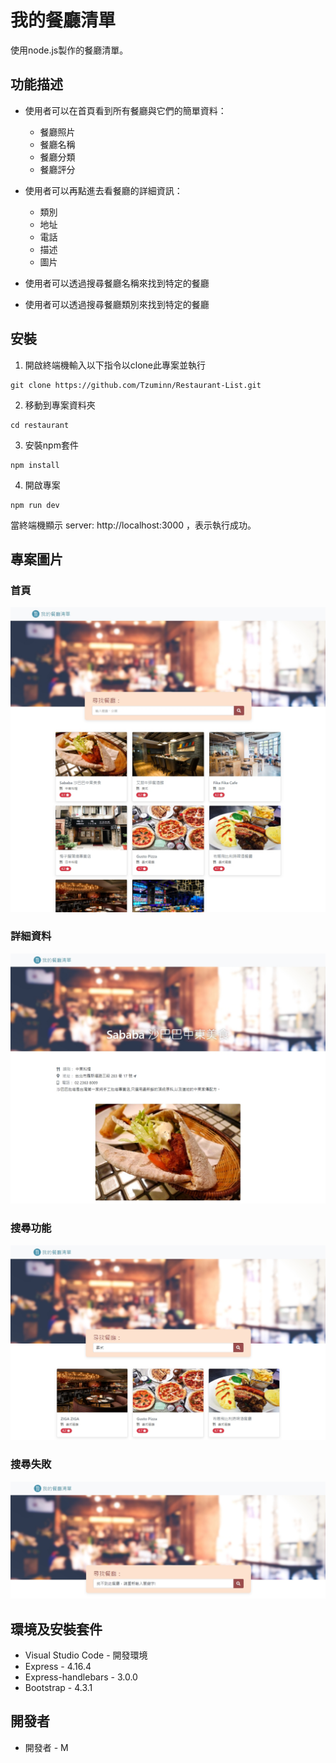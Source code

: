 # 我的餐廳清單
使用node.js製作的餐廳清單。

## 功能描述

+ 使用者可以在首頁看到所有餐廳與它們的簡單資料：

  - 餐廳照片
  - 餐廳名稱
  - 餐廳分類
  - 餐廳評分
  
+ 使用者可以再點進去看餐廳的詳細資訊：

  - 類別
  - 地址
  - 電話
  - 描述
  - 圖片
  
+ 使用者可以透過搜尋餐廳名稱來找到特定的餐廳

+ 使用者可以透過搜尋餐廳類別來找到特定的餐廳

## 安裝

1. 開啟終端機輸入以下指令以clone此專案並執行

```
git clone https://github.com/Tzuminn/Restaurant-List.git
```

2. 移動到專案資料夾

```
cd restaurant
```

3. 安裝npm套件

```
npm install
```

4. 開啟專案

```
npm run dev
```

當終端機顯示 server: http://localhost:3000 ，表示執行成功。

## 專案圖片

### 首頁

![首頁](https://github.com/Tzuminn/Restaurant-List/blob/main/public/img/%E9%A6%96%E9%A0%81.jpg)

### 詳細資料

![詳細資料](https://github.com/Tzuminn/Restaurant-List/blob/main/public/img/%E8%A9%B3%E6%83%85.jpg)

### 搜尋功能

![搜尋功能](https://github.com/Tzuminn/Restaurant-List/blob/main/public/img/%E6%90%9C%E5%B0%8B%E6%88%90%E5%8A%9F.jpg)

### 搜尋失敗

![搜尋失敗](https://github.com/Tzuminn/Restaurant-List/blob/main/public/img/%E6%90%9C%E5%B0%8B%E5%A4%B1%E6%95%97.jpg)

## 環境及安裝套件

+ Visual Studio Code - 開發環境
+ Express - 4.16.4
+ Express-handlebars - 3.0.0
+ Bootstrap - 4.3.1

## 開發者

+ 開發者 - M

